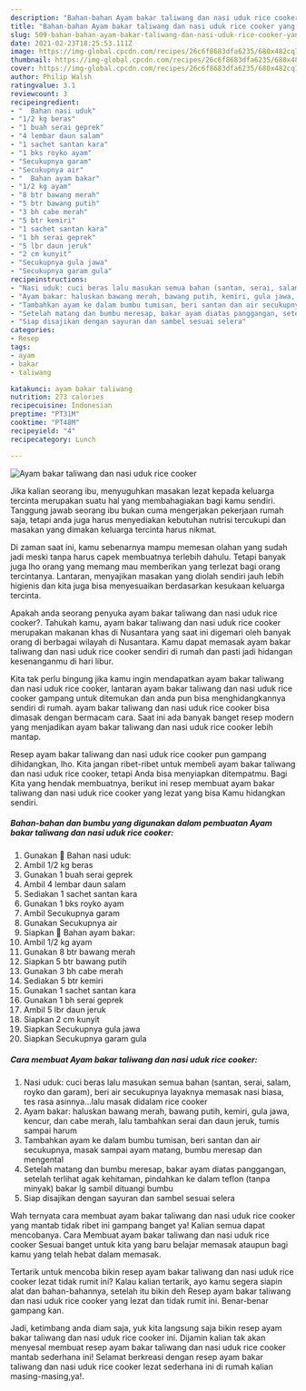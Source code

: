 ```yaml
---
description: "Bahan-bahan Ayam bakar taliwang dan nasi uduk rice cooker yang nikmat dan Mudah Dibuat"
title: "Bahan-bahan Ayam bakar taliwang dan nasi uduk rice cooker yang nikmat dan Mudah Dibuat"
slug: 509-bahan-bahan-ayam-bakar-taliwang-dan-nasi-uduk-rice-cooker-yang-nikmat-dan-mudah-dibuat
date: 2021-02-23T18:25:53.111Z
image: https://img-global.cpcdn.com/recipes/26c6f8683dfa6235/680x482cq70/ayam-bakar-taliwang-dan-nasi-uduk-rice-cooker-foto-resep-utama.jpg
thumbnail: https://img-global.cpcdn.com/recipes/26c6f8683dfa6235/680x482cq70/ayam-bakar-taliwang-dan-nasi-uduk-rice-cooker-foto-resep-utama.jpg
cover: https://img-global.cpcdn.com/recipes/26c6f8683dfa6235/680x482cq70/ayam-bakar-taliwang-dan-nasi-uduk-rice-cooker-foto-resep-utama.jpg
author: Philip Walsh
ratingvalue: 3.1
reviewcount: 3
recipeingredient:
- "  Bahan nasi uduk"
- "1/2 kg beras"
- "1 buah serai geprek"
- "4 lembar daun salam"
- "1 sachet santan kara"
- "1 bks royko ayam"
- "Secukupnya garam"
- "Secukupnya air"
- "  Bahan ayam bakar"
- "1/2 kg ayam"
- "8 btr bawang merah"
- "5 btr bawang putih"
- "3 bh cabe merah"
- "5 btr kemiri"
- "1 sachet santan kara"
- "1 bh serai geprek"
- "5 lbr daun jeruk"
- "2 cm kunyit"
- "Secukupnya gula jawa"
- "Secukupnya garam gula"
recipeinstructions:
- "Nasi uduk: cuci beras lalu masukan semua bahan (santan, serai, salam, royko dan garam), beri air secukupnya layaknya memasak nasi biasa, tes rasa asinnya...lalu masak didalam rice cooker"
- "Ayam bakar: haluskan bawang merah, bawang putih, kemiri, gula jawa, kencur, dan cabe merah, lalu tambahkan serai dan daun jeruk, tumis sampai harum"
- "Tambahkan ayam ke dalam bumbu tumisan, beri santan dan air secukupnya, masak sampai ayam matang, bumbu meresap dan mengental"
- "Setelah matang dan bumbu meresap, bakar ayam diatas panggangan, setelah terlihat agak kehitaman, pindahkan ke dalam teflon (tanpa minyak) bakar lg sambil dituangi bumbu"
- "Siap disajikan dengan sayuran dan sambel sesuai selera"
categories:
- Resep
tags:
- ayam
- bakar
- taliwang

katakunci: ayam bakar taliwang 
nutrition: 273 calories
recipecuisine: Indonesian
preptime: "PT31M"
cooktime: "PT48M"
recipeyield: "4"
recipecategory: Lunch

---
```



![Ayam bakar taliwang dan nasi uduk rice cooker](https://img-global.cpcdn.com/recipes/26c6f8683dfa6235/680x482cq70/ayam-bakar-taliwang-dan-nasi-uduk-rice-cooker-foto-resep-utama.jpg)

Jika kalian seorang ibu, menyuguhkan masakan lezat kepada keluarga tercinta merupakan suatu hal yang membahagiakan bagi kamu sendiri. Tanggung jawab seorang ibu bukan cuma mengerjakan pekerjaan rumah saja, tetapi anda juga harus menyediakan kebutuhan nutrisi tercukupi dan masakan yang dimakan keluarga tercinta harus nikmat.

Di zaman  saat ini, kamu sebenarnya mampu memesan olahan yang sudah jadi meski tanpa harus capek membuatnya terlebih dahulu. Tetapi banyak juga lho orang yang memang mau memberikan yang terlezat bagi orang tercintanya. Lantaran, menyajikan masakan yang diolah sendiri jauh lebih higienis dan kita juga bisa menyesuaikan berdasarkan kesukaan keluarga tercinta. 



Apakah anda seorang penyuka ayam bakar taliwang dan nasi uduk rice cooker?. Tahukah kamu, ayam bakar taliwang dan nasi uduk rice cooker merupakan makanan khas di Nusantara yang saat ini digemari oleh banyak orang di berbagai wilayah di Nusantara. Kamu dapat memasak ayam bakar taliwang dan nasi uduk rice cooker sendiri di rumah dan pasti jadi hidangan kesenanganmu di hari libur.

Kita tak perlu bingung jika kamu ingin mendapatkan ayam bakar taliwang dan nasi uduk rice cooker, lantaran ayam bakar taliwang dan nasi uduk rice cooker gampang untuk ditemukan dan anda pun bisa menghidangkannya sendiri di rumah. ayam bakar taliwang dan nasi uduk rice cooker bisa dimasak dengan bermacam cara. Saat ini ada banyak banget resep modern yang menjadikan ayam bakar taliwang dan nasi uduk rice cooker lebih mantap.

Resep ayam bakar taliwang dan nasi uduk rice cooker pun gampang dihidangkan, lho. Kita jangan ribet-ribet untuk membeli ayam bakar taliwang dan nasi uduk rice cooker, tetapi Anda bisa menyiapkan ditempatmu. Bagi Kita yang hendak membuatnya, berikut ini resep membuat ayam bakar taliwang dan nasi uduk rice cooker yang lezat yang bisa Kamu hidangkan sendiri.

<!--inarticleads1-->

##### Bahan-bahan dan bumbu yang digunakan dalam pembuatan Ayam bakar taliwang dan nasi uduk rice cooker:

1. Gunakan  🌸 Bahan nasi uduk:
1. Ambil 1/2 kg beras
1. Gunakan 1 buah serai geprek
1. Ambil 4 lembar daun salam
1. Sediakan 1 sachet santan kara
1. Gunakan 1 bks royko ayam
1. Ambil Secukupnya garam
1. Gunakan Secukupnya air
1. Siapkan  🌸 Bahan ayam bakar:
1. Ambil 1/2 kg ayam
1. Gunakan 8 btr bawang merah
1. Siapkan 5 btr bawang putih
1. Gunakan 3 bh cabe merah
1. Sediakan 5 btr kemiri
1. Gunakan 1 sachet santan kara
1. Gunakan 1 bh serai geprek
1. Ambil 5 lbr daun jeruk
1. Siapkan 2 cm kunyit
1. Siapkan Secukupnya gula jawa
1. Siapkan Secukupnya garam gula




<!--inarticleads2-->

##### Cara membuat Ayam bakar taliwang dan nasi uduk rice cooker:

1. Nasi uduk: cuci beras lalu masukan semua bahan (santan, serai, salam, royko dan garam), beri air secukupnya layaknya memasak nasi biasa, tes rasa asinnya...lalu masak didalam rice cooker
1. Ayam bakar: haluskan bawang merah, bawang putih, kemiri, gula jawa, kencur, dan cabe merah, lalu tambahkan serai dan daun jeruk, tumis sampai harum
1. Tambahkan ayam ke dalam bumbu tumisan, beri santan dan air secukupnya, masak sampai ayam matang, bumbu meresap dan mengental
1. Setelah matang dan bumbu meresap, bakar ayam diatas panggangan, setelah terlihat agak kehitaman, pindahkan ke dalam teflon (tanpa minyak) bakar lg sambil dituangi bumbu
1. Siap disajikan dengan sayuran dan sambel sesuai selera




Wah ternyata cara membuat ayam bakar taliwang dan nasi uduk rice cooker yang mantab tidak ribet ini gampang banget ya! Kalian semua dapat mencobanya. Cara Membuat ayam bakar taliwang dan nasi uduk rice cooker Sesuai banget untuk kita yang baru belajar memasak ataupun bagi kamu yang telah hebat dalam memasak.

Tertarik untuk mencoba bikin resep ayam bakar taliwang dan nasi uduk rice cooker lezat tidak rumit ini? Kalau kalian tertarik, ayo kamu segera siapin alat dan bahan-bahannya, setelah itu bikin deh Resep ayam bakar taliwang dan nasi uduk rice cooker yang lezat dan tidak rumit ini. Benar-benar gampang kan. 

Jadi, ketimbang anda diam saja, yuk kita langsung saja bikin resep ayam bakar taliwang dan nasi uduk rice cooker ini. Dijamin kalian tak akan menyesal membuat resep ayam bakar taliwang dan nasi uduk rice cooker mantab sederhana ini! Selamat berkreasi dengan resep ayam bakar taliwang dan nasi uduk rice cooker lezat sederhana ini di rumah kalian masing-masing,ya!.

